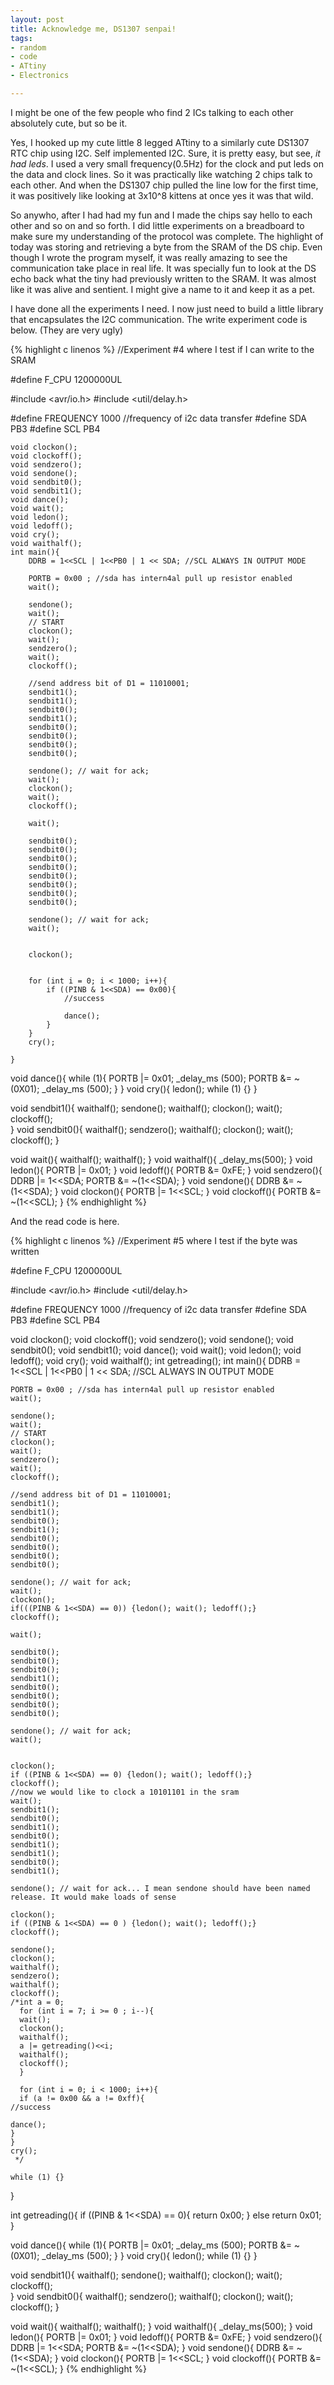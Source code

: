 ```yaml
---
layout: post
title: Acknowledge me, DS1307 senpai!
tags:
- random
- code
- ATtiny
- Electronics

---
```

I might be one of the few people who find 2 ICs talking to each other absolutely cute, but so be it.

Yes, I hooked up my cute little 8 legged ATtiny to a similarly cute DS1307 RTC chip using I2C. Self implemented I2C. Sure, it is pretty easy, but see, *it had leds*. I used a very small frequency(0.5Hz) for the clock and put leds on the data and clock lines. So it was practically like watching 2 chips talk to each other. And when the DS1307 chip pulled the line low for the first time, it was positively like looking at 3x10^8 kittens at once yes it was that wild.

So anywho, after I had had my fun and I made the chips say hello to each other and so on and so forth. I did little experiments on a breadboard to make sure my understanding of the protocol was complete. The highlight of today was storing and retrieving a byte from the SRAM of the DS chip. Even though I wrote the program myself, it was really amazing to see the communication take place in real life. It was specially fun to look at the DS echo back what the tiny had previously written to the SRAM. It was almost like it was alive and sentient. I might give a name to it and keep it as a pet.

I have done all the experiments I need. I now just need to build a little library that encapsulates the I2C communication. The write experiment code is below. (They are very ugly)

{% highlight c linenos %}
//Experiment #4 where I test if I can write to the SRAM

#define F_CPU 1200000UL

#include <avr/io.h>
#include <util/delay.h>

#define FREQUENCY 1000  //frequency of i2c data transfer
#define SDA PB3
#define SCL PB4

	void clockon();
	void clockoff();
	void sendzero();
	void sendone();
	void sendbit0();
	void sendbit1();
	void dance();
	void wait();
	void ledon();
	void ledoff();
	void cry();
	void waithalf();
	int main(){
		DDRB = 1<<SCL | 1<<PB0 | 1 << SDA; //SCL ALWAYS IN OUTPUT MODE

		PORTB = 0x00 ; //sda has intern4al pull up resistor enabled
		wait();

		sendone();
		wait();
		// START
		clockon();
		wait();
		sendzero();
		wait();
		clockoff();

		//send address bit of D1 = 11010001;
		sendbit1();
		sendbit1();
		sendbit0();
		sendbit1();
		sendbit0();
		sendbit0();
		sendbit0();
		sendbit0();

		sendone(); // wait for ack;
		wait();
		clockon();
		wait();
		clockoff();

		wait();

		sendbit0();
		sendbit0();
		sendbit0();
		sendbit0();
		sendbit0();
		sendbit0();
		sendbit0();
		sendbit0();

		sendone(); // wait for ack;
		wait();


		clockon();


		for (int i = 0; i < 1000; i++){
			if ((PINB & 1<<SDA) == 0x00){
				//success

				dance();
			}
		}
		cry();

	}

void dance(){
	while (1){
		PORTB |= 0x01;
		_delay_ms (500);
		PORTB &= ~(0X01);
		_delay_ms (500);
	}
}
void cry(){
	ledon();
	while (1) {}
}

void sendbit1(){
	waithalf();
	sendone();
	waithalf();
	clockon();
	wait();
	clockoff();     
}
void sendbit0(){
	waithalf();
	sendzero();
	waithalf();
	clockon();
	wait();
	clockoff();
}

void wait(){
	waithalf();
	waithalf();
}
void waithalf(){
	_delay_ms(500);
}
void ledon(){
	PORTB |= 0x01;
}
void ledoff(){
	PORTB &= 0xFE;
}
void sendzero(){
	DDRB |= 1<<SDA;
	PORTB &= ~(1<<SDA);
}
void sendone(){
	DDRB &= ~(1<<SDA);
}
void clockon(){
	PORTB |= 1<<SCL;
}
void clockoff(){
	PORTB &= ~(1<<SCL);
}
{% endhighlight %}

And the read code is here.

{% highlight c linenos %}
//Experiment #5 where I test if the byte was written

#define F_CPU 1200000UL

#include <avr/io.h>
#include <util/delay.h>

#define FREQUENCY 1000    //frequency of i2c data transfer
#define SDA   PB3
#define SCL   PB4

void clockon();
void clockoff();
void sendzero();
void sendone();
void sendbit0();
void sendbit1();
void dance();
void wait();
void ledon();
void ledoff();
void cry();
void waithalf();
int getreading();
int main(){
	DDRB = 1<<SCL | 1<<PB0 | 1 << SDA; //SCL ALWAYS IN OUTPUT MODE

	PORTB = 0x00 ; //sda has intern4al pull up resistor enabled
	wait();

	sendone();
	wait();
	// START
	clockon();
	wait();
	sendzero();
	wait();
	clockoff();

	//send address bit of D1 = 11010001;
	sendbit1();
	sendbit1();
	sendbit0();
	sendbit1();
	sendbit0();
	sendbit0();
	sendbit0();
	sendbit0();

	sendone(); // wait for ack;
	wait();
	clockon();
	if(((PINB & 1<<SDA) == 0)) {ledon(); wait(); ledoff();}
	clockoff();

	wait();

	sendbit0();
	sendbit0();
	sendbit0();
	sendbit1();
	sendbit0();
	sendbit0();
	sendbit0();
	sendbit0();

	sendone(); // wait for ack;
	wait();


	clockon();
	if ((PINB & 1<<SDA) == 0) {ledon(); wait(); ledoff();}
	clockoff();
	//now we would like to clock a 10101101 in the sram
	wait();
	sendbit1();
	sendbit0();
	sendbit1();
	sendbit0();
	sendbit1();
	sendbit1();
	sendbit0();
	sendbit1();

	sendone(); // wait for ack... I mean sendone should have been named release. It would make loads of sense

	clockon();
	if ((PINB & 1<<SDA) == 0 ) {ledon(); wait(); ledoff();}
	clockoff();

	sendone();
	clockon();
	waithalf();
	sendzero();
	waithalf();
	clockoff();
	/*int a = 0;
	  for (int i = 7; i >= 0 ; i--){  
	  wait();
	  clockon();
	  waithalf();
	  a |= getreading()<<i;
	  waithalf();
	  clockoff();
	  }

	  for (int i = 0; i < 1000; i++){
	  if (a != 0x00 && a != 0xff){
	//success

	dance();
	}
	}
	cry();
	 */

	while (1) {}

}

int getreading(){
	if ((PINB & 1<<SDA) == 0){
		return 0x00;
	}
	else return 0x01; 
}

void dance(){
	while (1){
		PORTB |= 0x01;
		_delay_ms (500);
		PORTB &= ~(0X01);
		_delay_ms (500);
	}
}
void cry(){
	ledon();
	while (1) {}
}

void sendbit1(){
	waithalf();
	sendone();
	waithalf();
	clockon();
	wait();
	clockoff();     
}
void sendbit0(){
	waithalf();
	sendzero();
	waithalf();
	clockon();
	wait();
	clockoff();
}

void wait(){
	waithalf();
	waithalf();
}
void waithalf(){
	_delay_ms(500);
}
void ledon(){
	PORTB |= 0x01;
}
void ledoff(){
	PORTB &= 0xFE;
}
void sendzero(){
	DDRB |= 1<<SDA;
	PORTB &= ~(1<<SDA);
}
void sendone(){
	DDRB &= ~(1<<SDA);
}
void clockon(){
	PORTB |= 1<<SCL;
}
void clockoff(){
	PORTB &= ~(1<<SCL);
}
{% endhighlight %}
